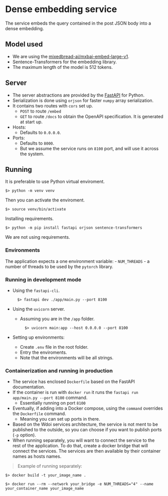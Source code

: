 # Dense embedding service

The service embeds the query contained in the post JSON body into a dense embedding.

## Model used

- We are using the [mixedbread-ai/mxbai-embed-large-v1](https://huggingface.co/mixedbread-ai/mxbai-embed-large-v1).
- Sentence-Transformers for the embedding library.
- The maximum length of the model is 512 tokens.

## Server

- The server abstractions are provided by the [FastAPI](https://fastapi.tiangolo.com/) for Python.
- Serialization is done using `orjson` for faster `numpy` array serialization. 
- It contains two routes with `cors` set up.
    - `POST` to route `/embed`
    - `GET` to route `/docs` to obtain the OpenAPI specification. It is generated at start up.
- Hosts:
    - Defaults to `0.0.0.0`.
- Ports:
    - Defaults to `8000`.
    - But we assume the service runs on `8100` port, and will use it across the system.

## Running

It is preferable to use Python virtual enviroment.

    $> python -m venv venv

Then you can activate the enviroment.

    $> source venv/bin/activate

Installing requirements.

    $> python -m pip install fastapi orjson sentence-transformers

We are not using requirements.

### Environments

The application expects a one environment variable:
    - `NUM_THREADS` - a number of threads to be used by the `pytorch` library.

### Running in development mode

- Using the `fastapi-cli`.

        $> fastapi dev ./app/main.py --port 8100

- Using the `uvicorn` server.
    - Assuming you are in the `/app` folder.

            $> uvicorn main:app --host 0.0.0.0 --port 8100

- Setting up environments:
    - Create `.env` file in the root folder.
    - Entry the enviroments.
    - Note that the environments will be all strings.

### Containerization and running in production

- The service has enclosed `Dockerfile` based on the FastAPI documentation.
- If the container is run with `docker run` it runs the `fastapi run app/main.py --port 8100` command.
    - Essentially running on port `8100`
- Eventually, if adding into a Docker compose, using the `command` overrides the `Dockerfile` command.
    - Meaning you can set up ports in there.
- Based on the Wdoi services architecture, the service is not ment to be published to the outside, so you can choose if you want to publish ports (`-p` option).
- When running separately, you will want to connect the service to the rest of the application. To do that, create a docker bridge that will connect the services. The services are then available by their container names as hosts names.

> Example of running separately:

    $> docker build -t your_image_name .

    $> docker run --rm --network your_bridge -e NUM_THREADS="4" --name your_container_name your_image_name 

